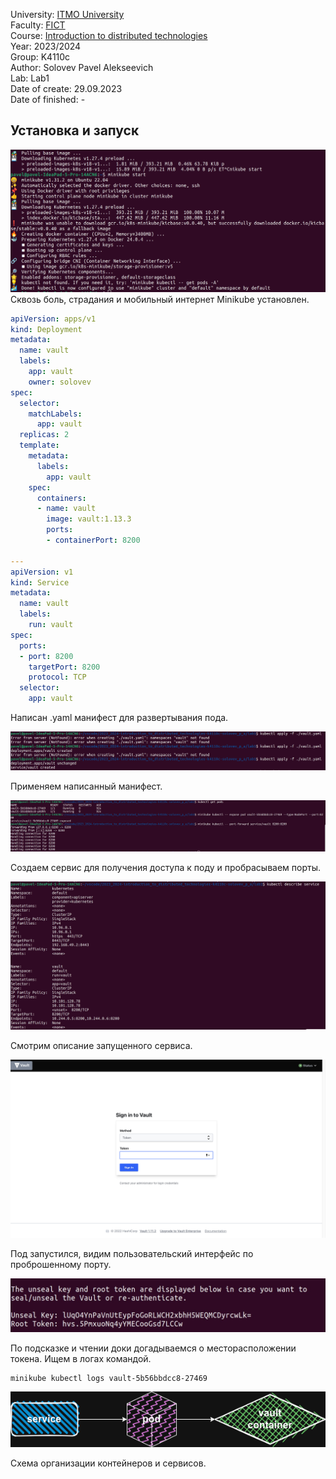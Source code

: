University: [ITMO University](https://itmo.ru/ru/)\
Faculty: [FICT](https://fict.itmo.ru)\
Course: [Introduction to distributed technologies](https://github.com/itmo-ict-faculty/introduction-to-distributed-technologies)\
Year: 2023/2024\
Group: K4110c\
Author: Solovev Pavel Alekseevich\
Lab: Lab1\
Date of create: 29.09.2023\
Date of finished: -

## Установка и запуск

![Установка](pictures/start.png)
Сквозь боль, страдания и мобильный интернет Minikube установлен.

```yaml
apiVersion: apps/v1
kind: Deployment
metadata:
  name: vault
  labels:
    app: vault
    owner: solovev
spec:
  selector:
    matchLabels:
      app: vault
  replicas: 2 
  template:
    metadata:
      labels:
        app: vault
    spec:
      containers:
      - name: vault
        image: vault:1.13.3
        ports:
        - containerPort: 8200

---
apiVersion: v1
kind: Service
metadata:
  name: vault
  labels:
    run: vault
spec:
  ports:
  - port: 8200
    targetPort: 8200
    protocol: TCP
  selector:
    app: vault
```

Написан .yaml манифест для развертывания пода.

![Манифест написан](pictures/manifest.png)

Применяем написанный манифест.

![Port forwading](pictures/port.png)

Создаем сервис для получения доступа к поду и пробрасываем порты.

![Describe service](pictures/describe-service.png)

Смотрим описание запущенного сервиса.

![Vault ui](pictures/picture1.png)

Под запустился, видим пользовательский интерфейс по проброшенному порту.

![Token](pictures/token.jpg)

По подсказке и чтении доки догадываемся о месторасположении токена. Ищем в логах командой.
```bash
minikube kubectl logs vault-5b56bbdcc8-27469
```

![drawio](pictures/kuber-lab1.drawio.png)

Схема организации контейнеров и сервисов.